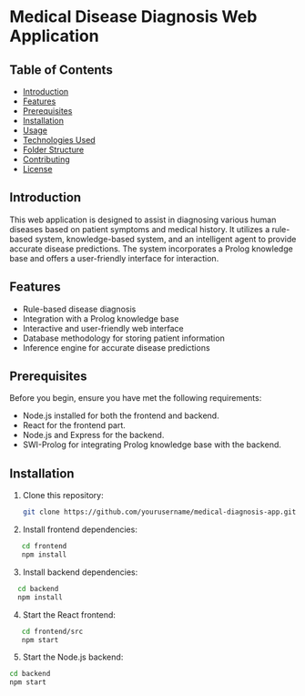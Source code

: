 # Medical Disease Diagnosis Web Application

## Table of Contents
- [Introduction](#introduction)
- [Features](#features)
- [Prerequisites](#prerequisites)
- [Installation](#installation)
- [Usage](#usage)
- [Technologies Used](#technologies-used)
- [Folder Structure](#folder-structure)
- [Contributing](#contributing)
- [License](#license)

## Introduction

This web application is designed to assist in diagnosing various human diseases based on patient symptoms and medical history. It utilizes a rule-based system, knowledge-based system, and an intelligent agent to provide accurate disease predictions. The system incorporates a Prolog knowledge base and offers a user-friendly interface for interaction.

## Features

- Rule-based disease diagnosis
- Integration with a Prolog knowledge base
- Interactive and user-friendly web interface
- Database methodology for storing patient information
- Inference engine for accurate disease predictions

## Prerequisites

Before you begin, ensure you have met the following requirements:

- Node.js installed for both the frontend and backend.
- React for the frontend part.
- Node.js and Express for the backend.
- SWI-Prolog for integrating Prolog knowledge base with the backend.

## Installation

1. Clone this repository:

   ```bash
   git clone https://github.com/yourusername/medical-diagnosis-app.git
   ```
2. Install frontend dependencies:
 ```bash
    cd frontend
    npm install
```
3. Install backend dependencies:
  ```bash
    cd backend
    npm install
  ```
4. Start the React frontend:

```bash
   cd frontend/src
   npm start
```
5. Start the Node.js backend:
  ```bash
  cd backend
  npm start
```
